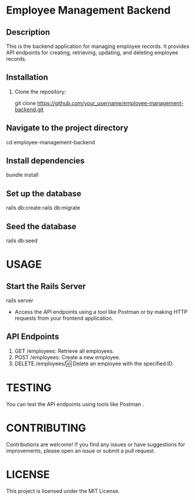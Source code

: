 # Employee Management Backend

## Description
This is the backend application for managing employee records. It provides API endpoints for creating, retrieving, updating, and deleting employee records.

## Installation
1. Clone the repository:
   
   git clone https://github.com/your_username/employee-management-backend.git

## Navigate to the project directory 
cd employee-management-backend

## Install dependencies
bundle install

## Set up the database
rails db:create
rails db:migrate

## Seed the database
rails db:seed


# USAGE

## Start the Rails Server
rails server

- Access the API endpoints using a tool like Postman or by making HTTP requests from your frontend application.
## API Endpoints

1. GET /employees: Retrieve all employees.
2. POST /employees: Create a new employee.
3. DELETE /employees/:id: Delete an employee with the specified ID.


# TESTING

You can test the API endpoints using tools like Postman .

# CONTRIBUTING

Contributions are welcome! If you find any issues or have suggestions for improvements, please open an issue or submit a pull request.

# LICENSE

This project is licensed under the MIT License.